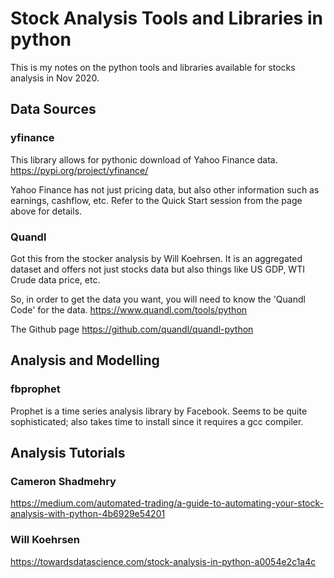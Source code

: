 # Stock Analysis Tools and Libraries in python

This is my notes on the python tools and libraries available for stocks analysis in Nov 2020.

## Data Sources


### yfinance

This library allows for pythonic download of Yahoo Finance data.
https://pypi.org/project/yfinance/

Yahoo Finance has not just pricing data, but also other information such as earnings, cashflow, etc.  Refer to the Quick Start session from the page above for details.



### Quandl

Got this from the stocker analysis by Will Koehrsen.  It is an aggregated dataset and offers not just stocks data but also things like US GDP, WTI Crude data price, etc.

So, in order to get the data you want, you will need to know the 'Quandl Code' for the data.
https://www.quandl.com/tools/python

The Github page
https://github.com/quandl/quandl-python


## Analysis and Modelling

### fbprophet

Prophet is a time series analysis library by Facebook.  Seems to be quite sophisticated; also takes time to install since it requires a gcc compiler.


## Analysis Tutorials


### Cameron Shadmehry

https://medium.com/automated-trading/a-guide-to-automating-your-stock-analysis-with-python-4b6929e54201


### Will Koehrsen

https://towardsdatascience.com/stock-analysis-in-python-a0054e2c1a4c